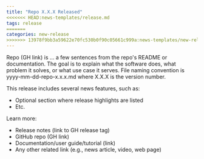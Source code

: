 ```yaml
---
title: "Repo X.X.X Released"
<<<<<<< HEAD:news-templates/release.md
tags: release
=======
categories: new-release
>>>>>>> 13978f9bb3a59622e70fc530b0f90c05661c999a:news-templates/new-release.md
---
```


Repo (GH link) is ... a few sentences from the repo's README or documentation. The goal is to explain what the software does, what problem it solves, or what use case it serves. File naming convention is yyyy-mm-dd-repo-x.x.x.md where X.X.X is the version number.

This release includes several news features, such as:
- Optional section where release highlights are listed
- Etc.

Learn more:
- Release notes (link to GH release tag)
- GitHub repo (GH link)
- Documentation/user guide/tutorial (link)
- Any other related link (e.g., news article, video, web page)

